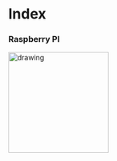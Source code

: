 # Index

### Raspberry PI

<img src="https://www.raspberrypi.org/app/uploads/2011/10/Raspi-PGB001.png" alt="drawing" width="200"/>
